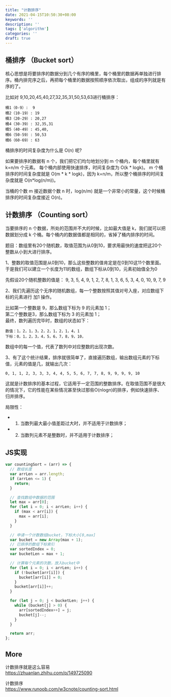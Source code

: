 ```yaml
---
title: "计数排序"
date: 2021-04-15T10:50:30+08:00
keywords: ''
description: ''
tags: ['algorithm']
categories: ''
draft: true
---
```


## 桶排序 （Bucket sort）

核心思想是将要排序的数据分到几个有序的桶里，每个桶里的数据再单独进行排序。桶内排完序之后，再把每个桶里的数据按照顺序依次取出，组成的序列就是有序的了。


比如对 9,10,20,45,40,27,32,35,31,50,53,63进行桶排序：

```
桶1（0-9）:  9
桶2（10-19）: 19
桶3（20-29）: 20,27
桶4（30-39）: 32,35,31
桶5（40-49）: 45,40,
桶6（50-59）: 50,53
桶6（60-69）: 63
```

桶排序的时间复杂度为什么是 O(n) 呢?

如果要排序的数据有 n 个，我们把它们均匀地划分到 m 个桶内，每个桶里就有 k=n/m 个元素。
每个桶内部使用快速排序，时间复杂度为 O(k * logk)。
m 个桶排序的时间复杂度就是 O(m * k * logk)，因为 k=n/m，所以整个桶排序的时间复杂度就是 O(n*log(n/m))。

当桶的个数 m 接近数据个数 n 时，log(n/m) 就是一个非常小的常量，这个时候桶排序的时间复杂度接近 O(n)。

## 计数排序 （Counting sort）

当要排序的 n 个数据，所处的范围并不大的时候，比如最大值是 k，我们就可以把数据划分成 k 个桶。每个桶内的数据值都是相同的，省掉了桶内排序的时间。

题目：数组里有20个随机数，取值范围为从0到10，要求用最快的速度把这20个整数从小到大进行排序。

1、整数的取值范围是从0到10，那么这些整数的值肯定是在0到10这11个数里面。于是我们可以建立一个长度为11的数组，数组下标从0到10，元素初始值全为0

先假设20个随机整数的值是： 9, 3, 5, 4, 9, 1, 2, 7, 8, 1, 3, 6, 5, 3, 4, 0, 10, 9, 7, 9

2、我们先遍历这个无序的随机数组，每一个整数按照其值对号入座，对应数组下标的元素进行 加1 操作。

比如第一个整数是 9，那么数组下标为 9 的元素加 1；  
第二个整数是3，那么数组下标为 3 的元素加 1；  
最终，数列遍历完毕时，数组的状态如下：  

```
数值：1，2，1，3，2，2，1，2，1，4，1
下标：0，1，2，3，4，5，6，7，8，9，10，
```
数组中的每一个值，代表了数列中对应整数的出现次数。

3、有了这个统计结果，排序就很简单了，直接遍历数组，输出数组元素的下标值，元素的值是几，就输出几次：
```
0, 1, 1, 2, 3, 3, 3, 4, 4, 5, 5, 6, 7, 7, 8, 9, 9, 9, 9, 10
```

这就是计数排序的基本过程，它适用于一定范围的整数排序。在取值范围不是很大的情况下，它的性能在某些情况甚至快过那些O(nlogn)的排序，例如快速排序、归并排序。


局限性：

- 1. 当数列最大最小值差距过大时，并不适用于计数排序；  
- 2. 当数列元素不是整数时，并不适用于计数排序；

## JS实现

```javascript
var countingSort = (arr) => {
  // 数组长度
  var arrLen = arr.length;
  if (arrLen <= 1) {
    return;
  }

  // 查找数组中数据的范围
  let max = arr[0];
  for (let i = 0; i < arrLen; i++) {
    if (max < arr[i]) {
      max = arr[i];
    }
  }

  // 申请一个计数数组bucket，下标大小[0,max]
  var bucket = new Array(max + 1);
  // 已排序的数组下标索引
  var sortedIndex = 0;
  var bucketLen = max + 1;

  // 计算每个元素的次数，放入bucket中
  for (let i = 0; i < arrLen; i++) {
    if (!bucket[arr[i]]) {
      bucket[arr[i]] = 0;
    }
    bucket[arr[i]]++;
  }

  for (let j = 0; j < bucketLen; j++) {
    while (bucket[j] > 0) {
      arr[sortedIndex++] = j;
      bucket[j]--;
    }
  }

  return arr;
};
```

## More

计数排序就是这么容易  
https://zhuanlan.zhihu.com/p/149725090   

计数排序  
https://www.runoob.com/w3cnote/counting-sort.html